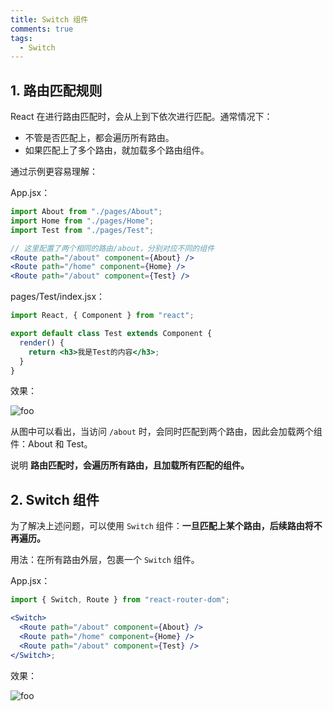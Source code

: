 ```yaml
---
title: Switch 组件
comments: true
tags:
  - Switch
---
```


## 1. 路由匹配规则

React 在进行路由匹配时，会从上到下依次进行匹配。通常情况下：

- 不管是否匹配上，都会遍历所有路由。
- 如果匹配上了多个路由，就加载多个路由组件。

通过示例更容易理解：

App.jsx：

```jsx
import About from "./pages/About";
import Home from "./pages/Home";
import Test from "./pages/Test";

// 这里配置了两个相同的路由/about，分别对应不同的组件
<Route path="/about" component={About} />
<Route path="/home" component={Home} />
<Route path="/about" component={Test} />
```

pages/Test/index.jsx：

```jsx
import React, { Component } from "react";

export default class Test extends Component {
  render() {
    return <h3>我是Test的内容</h3>;
  }
}
```

效果：

<img class="zoomable" :src="$withBase('/images/screenshot/5/4/1.png')" alt="foo">

从图中可以看出，当访问 `/about` 时，会同时匹配到两个路由，因此会加载两个组件：About 和 Test。

说明 **路由匹配时，会遍历所有路由，且加载所有匹配的组件。**

## 2. Switch 组件

为了解决上述问题，可以使用 `Switch` 组件：**一旦匹配上某个路由，后续路由将不再遍历。**

用法：在所有路由外层，包裹一个 `Switch` 组件。

App.jsx：

```jsx
import { Switch, Route } from "react-router-dom";

<Switch>
  <Route path="/about" component={About} />
  <Route path="/home" component={Home} />
  <Route path="/about" component={Test} />
</Switch>;
```

效果：

<img class="zoomable" :src="$withBase('/images/screenshot/5/4/2.png')" alt="foo">
